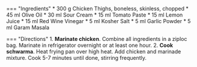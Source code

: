 === "Ingredients"
    * 300 g Chicken Thighs, boneless, skinless, chopped
    * 45 ml Olive Oil
    * 30 ml Sour Cream
    * 15 ml Tomato Paste
    * 15 ml Lemon Juice
    * 15 ml Red Wine Vinegar
    * 5 ml Kosher Salt
    * 5 ml Garlic Powder
    * 5 ml Garam Masala

=== "Directions"
    1. **Marinate chicken**. Combine all ingredients in a ziploc bag. Marinate in refrigerator overnight or at least one hour.
    2. **Cook schwarma**. Heat frying pan over high heat. Add chicken and marinade mixture. Cook 5-7 minutes until done, stirring frequently.

[^1]:
    *Chef Ahmad's Kitchen.* ["Chicken Shawarma and Lebanese Bread."](https://www.youtube.com/watch?v=Im6JH8-ZcgI) 9 August 2017. Accessed October 2020.
